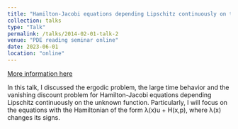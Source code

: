 ```yaml
---
title: "Hamilton-Jacobi equations depending Lipschitz continuously on the unknown function"
collection: talks
type: "Talk"
permalink: /talks/2014-02-01-talk-2
venue: "PDE reading seminar online"
date: 2023-06-01
location: "online"
---
```


[More information here](https://www.youtube.com/watch?v=bGkbiBCq85U)

In this talk, I discussed the ergodic problem, the large time behavior and the vanishing discount problem for Hamilton-Jacobi equations depending Lipschitz continuously on the unknown function. Particularly, I will focus on the equations with the Hamiltonian of the form λ(x)u + H(x,p), where λ(x) changes its signs.
